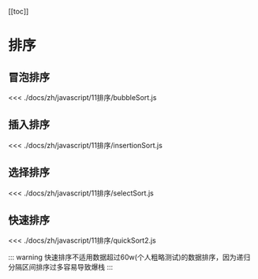 [[toc]]

# 排序

## 冒泡排序
<<< ./docs/zh/javascript/11排序/bubbleSort.js

## 插入排序
<<< ./docs/zh/javascript/11排序/insertionSort.js

## 选择排序
<<< ./docs/zh/javascript/11排序/selectSort.js

## 快速排序
<<< ./docs/zh/javascript/11排序/quickSort2.js

::: warning
快速排序不适用数据超过60w(个人粗略测试)的数据排序，因为递归分隔区间排序过多容易导致爆栈
:::
